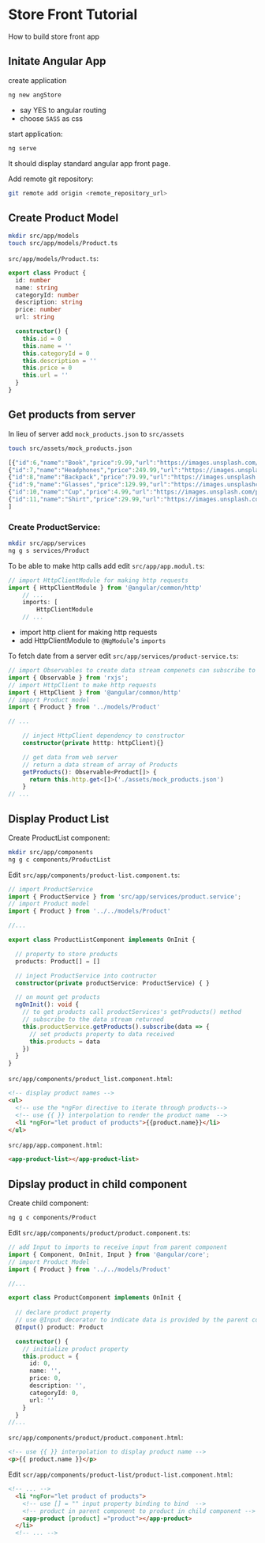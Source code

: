 # Store Front Tutorial
How to build store front app

## Initate Angular App
create application
```bash
ng new angStore
```
- say YES to angular routing
- choose `SASS` as css

start application:
```bash
ng serve
```
It should display standard angular app front page.

Add remote git repository:
```bash
git remote add origin <remote_repository_url>
```
## Create Product Model
```bash
mkdir src/app/models
touch src/app/models/Product.ts
```
`src/app/models/Product.ts`:
```typescript
export class Product {
  id: number
  name: string
  categoryId: number
  description: string
  price: number
  url: string

  constructor() {
    this.id = 0
    this.name = ''
    this.categoryId = 0
    this.description = ''
    this.price = 0
    this.url = ''  
  }
}
```

## Get products from server
In lieu of server add `mock_products.json` to `src/assets`

```bash
touch src/assets/mock_products.json
```
```javascript
[{"id":6,"name":"Book","price":9.99,"url":"https://images.unsplash.com/photo-1544947950-fa07a98d237f?ixid=MXwxMjA3fDB8MHxwaG90by1wYWdlfHx8fGVufDB8fHw%3D&ixlib=rb-1.2.1&auto=format&fit=crop&w=800&q=80","description":"You can read it!","category_id":1},
{"id":7,"name":"Headphones","price":249.99,"url":"https://images.unsplash.com/photo-1583394838336-acd977736f90?ixid=MXwxMjA3fDB8MHxwaG90by1wYWdlfHx8fGVufDB8fHw%3D&ixlib=rb-1.2.1&auto=format&fit=crop&w=800&q=80","description":"Listen to stuff!","category_id":2},
{"id":8,"name":"Backpack","price":79.99,"url":"https://images.unsplash.com/photo-1553062407-98eeb64c6a62?ixid=MXwxMjA3fDB8MHxwaG90by1wYWdlfHx8fGVufDB8fHw%3D&ixlib=rb-1.2.1&auto=format&fit=crop&w=800&q=80","description":"Carry things around town!","category_id":8},
{"id":9,"name":"Glasses","price":129.99,"url":"https://images.unsplashcom/photo-1591076482161-42ce6da69f67?ixid=MXwxMjA3fDB8MHxwaG90by1wYWdlfHx8fGVufDB8fHw%3D&ixlib=rb-1.2.1&auto=format&fit=crop&w=800&q=80","description":"Now you can see!","category_id":8},
{"id":10,"name":"Cup","price":4.99,"url":"https://images.unsplash.com/photo-1517256064527-09c73fc73e38?ixid=MXwxMjA3fDB8MHxwaG90by1wYWdlfHx8fGVufDB8fHw%3D&ixlib=rb-1.2.1&auto=format&fit=crop&w=800&q=80","description":"Drink anything with it!","category_id":7},
{"id":11,"name":"Shirt","price":29.99,"url":"https://images.unsplash.com/photo-1581655353564-df123a1eb820?ixlib=rb-1.2.1&ixid=MXwxMjA3fDB8MHxwaG90by1wYWdlfHx8fGVufDB8fHw%3D&auto=format&fit=crop&w=800&q=80","description":"Wear it with style!","category_id":3}
]
```
### Create ProductService:
```bash
mkdir src/app/services
ng g s services/Product
```
To be able to make http calls add edit `src/app/app.modul.ts`:
```typescript
// import HttpClientModule for making http requests
import { HttpClientModule } from '@angular/common/http'
    // ...
    imports: [
        HttpClientModule
    // ...
```
- import http client for making http requests
- add HttpClientModule to `@NgModule`'s `imports`

To fetch date from a server edit `src/app/services/product-service.ts`:
```typescript
// import Observables to create data stream compenets can subscribe to
import { Observable } from 'rxjs';
// import HttpClient to make http requests
import { HttpClient } from '@angular/common/http'
// import Product model
import { Product } from '../models/Product'

// ...

    // inject HttpClient dependency to constructor
    constructor(private htttp: httpClient){}

    // get data from web server
    // return a data stream of array of Products
    getProducts(): Observable<Product[]> {
      return this.http.get<[]>('./assets/mock_products.json')
    }
// ...
```

## Display Product List
Create ProductList component:
```bash
mkdir src/app/components
ng g c components/ProductList
```

Edit `src/app/components/product-list.component.ts`:
```typescript
// import ProductService
import { ProductService } from 'src/app/services/product.service';
// import Product model
import { Product } from '../../models/Product'

//...

export class ProductListComponent implements OnInit {

  // property to store products
  products: Product[] = [] 

  // inject ProductService into contructor
  constructor(private productService: ProductService) { }

  // on mount get products
  ngOnInit(): void {
    // to get products call productServices's getProducts() method
    // subscribe to the data stream returned
    this.productService.getProducts().subscribe(data => {
      // set products property to data received
      this.products = data
    })
  }
}
```

`src/app/components/product_list.component.html`:
```html
<!-- display product names -->
<ul>
  <!-- use the *ngFor directive to iterate through products-->
  <!-- use {{ }} interpolation to render the product name  -->
  <li *ngFor="let product of products">{{product.name}}</li>
</ul>
```

`src/app/app.component.html`:
```html
<app-product-list></app-product-list>
```

## Dipslay product in child component
Create child component:
```bash
ng g c components/Product
```
Edit `src/app/components/product/product.component.ts`:
```typescript
// add Input to imports to receive input from parent component
import { Component, OnInit, Input } from '@angular/core';
// import Product Model
import { Product } from '../../models/Product'

//...

export class ProductComponent implements OnInit {
  
  // declare product property
  // use @Input decorator to indicate data is provided by the parent component
  @Input() product: Product

  constructor() { 
    // initialize product property
    this.product = {
      id: 0,
      name: '',
      price: 0,
      description: '',
      categoryId: 0,
      url: ''
    }
  }
//...
```
`src/app/components/product/product.component.html`:
```html
<!-- use {{ }} interpolation to display product name -->
<p>{{ product.name }}</p>
```
Edit `scr/app/components/product-list/product-list.component.html`:
```html
<!-- ... -->
  <li *ngFor="let product of products">
    <!-- use [] = "" input property binding to bind  -->
    <!-- product in parent component to product in child component -->
    <app-product [product] ="product"></app-product>
  </li>
  <!-- ... -->
```
